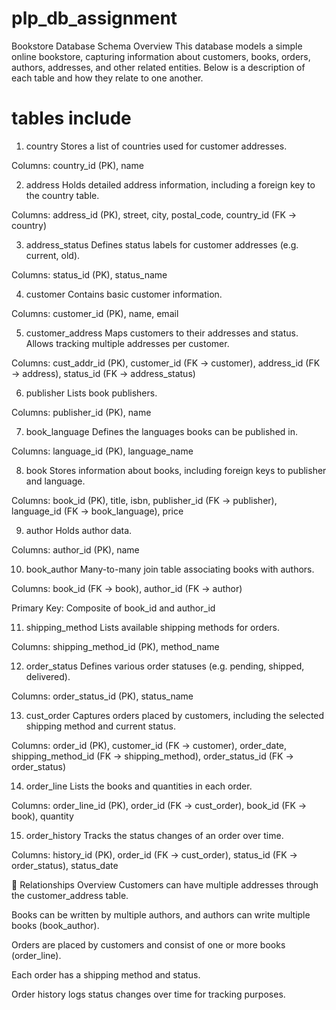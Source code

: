 # plp_db_assignment
Bookstore Database Schema Overview
This database models a simple online bookstore, capturing information about customers, books, orders, authors, addresses, and other related entities. Below is a description of each table and how they relate to one another.

# tables include
1. country
Stores a list of countries used for customer addresses.

Columns: country_id (PK), name

2. address
Holds detailed address information, including a foreign key to the country table.

Columns: address_id (PK), street, city, postal_code, country_id (FK → country)

3. address_status
Defines status labels for customer addresses (e.g. current, old).

Columns: status_id (PK), status_name

4. customer
Contains basic customer information.

Columns: customer_id (PK), name, email

5. customer_address
Maps customers to their addresses and status. Allows tracking multiple addresses per customer.

Columns: cust_addr_id (PK), customer_id (FK → customer), address_id (FK → address), status_id (FK → address_status)

6. publisher
Lists book publishers.

Columns: publisher_id (PK), name

7. book_language
Defines the languages books can be published in.

Columns: language_id (PK), language_name

8. book
Stores information about books, including foreign keys to publisher and language.

Columns: book_id (PK), title, isbn, publisher_id (FK → publisher), language_id (FK → book_language), price

9. author
Holds author data.

Columns: author_id (PK), name

10. book_author
Many-to-many join table associating books with authors.

Columns: book_id (FK → book), author_id (FK → author)

Primary Key: Composite of book_id and author_id

11. shipping_method
Lists available shipping methods for orders.

Columns: shipping_method_id (PK), method_name

12. order_status
Defines various order statuses (e.g. pending, shipped, delivered).

Columns: order_status_id (PK), status_name

13. cust_order
Captures orders placed by customers, including the selected shipping method and current status.

Columns: order_id (PK), customer_id (FK → customer), order_date, shipping_method_id (FK → shipping_method), order_status_id (FK → order_status)

14. order_line
Lists the books and quantities in each order.

Columns: order_line_id (PK), order_id (FK → cust_order), book_id (FK → book), quantity

15. order_history
Tracks the status changes of an order over time.

Columns: history_id (PK), order_id (FK → cust_order), status_id (FK → order_status), status_date

🧩 Relationships Overview
Customers can have multiple addresses through the customer_address table.

Books can be written by multiple authors, and authors can write multiple books (book_author).

Orders are placed by customers and consist of one or more books (order_line).

Each order has a shipping method and status.

Order history logs status changes over time for tracking purposes.

